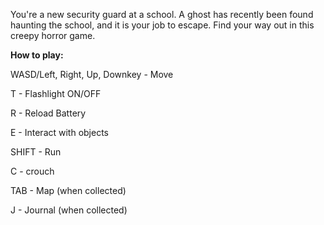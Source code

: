 You're a new security guard at a school. A ghost has recently been found haunting the school, and it is your job to escape. Find your way out in this creepy horror game.

 **How to play:**      
 
WASD/Left, Right, Up, Downkey - Move     

T - Flashlight ON/OFF         

R - Reload Battery   

E - Interact with objects  

SHIFT - Run                  

C - crouch                  

TAB - Map (when collected)    

J - Journal (when collected)
